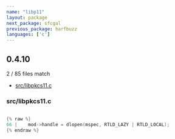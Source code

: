 ```yaml
---
name: "libp11"
layout: package
next_package: sfcgal
previous_package: harfbuzz
languages: ['c']
---
```

## 0.4.10
2 / 85 files match

 - [src/libpkcs11.c](#srclibpkcs11c)

### src/libpkcs11.c

```c

{% raw %}
66 | 	mod->handle = dlopen(mspec, RTLD_LAZY | RTLD_LOCAL);
{% endraw %}

```